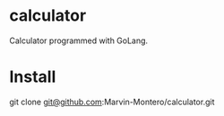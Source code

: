 # calculator
Calculator programmed with GoLang.

# Install
git clone git@github.com:Marvin-Montero/calculator.git 
